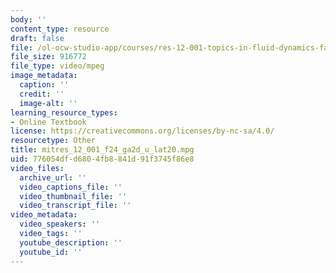 ```yaml
---
body: ''
content_type: resource
draft: false
file: /ol-ocw-studio-app/courses/res-12-001-topics-in-fluid-dynamics-fall-2024/mitres_12_001_f24_ga2d_u_lat20.mpg
file_size: 916772
file_type: video/mpeg
image_metadata:
  caption: ''
  credit: ''
  image-alt: ''
learning_resource_types:
- Online Textbook
license: https://creativecommons.org/licenses/by-nc-sa/4.0/
resourcetype: Other
title: mitres_12_001_f24_ga2d_u_lat20.mpg
uid: 776054df-d680-4fb8-841d-91f3745f86e8
video_files:
  archive_url: ''
  video_captions_file: ''
  video_thumbnail_file: ''
  video_transcript_file: ''
video_metadata:
  video_speakers: ''
  video_tags: ''
  youtube_description: ''
  youtube_id: ''
---
```

